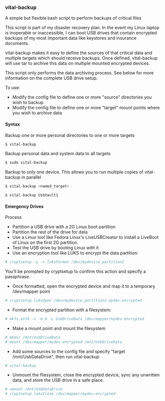 ### vital-backup
A simple but flexible bash script to perform backups of critical files

This script is part of my disaster recovery plan.  In the event my Linux laptop is inoperable or inaccessible, I can boot USB drives that contain encrypted backups of my most important data like keystores and insurance documents.

vital-backup makes it easy to define the sources of that critical data and multiple targets which should receive backups.  Once defined, vital-backup will use tar to archive this data on multiple mounted encrypted devices.

This script only performs the data archiving process.  See below for more information on the complete USB drive setup.

To use:

* Modify the config file to define one or more "source" directories you wish to backup
* Modify the config file to define one or more "target" mount points where you wish to archive data

#### Syntax

Backup one or more personal directories to one or more targets

```bash
$ vital-backup
```

Backup personal data and system data to all targets

```bash
$ sudo vital-backup
```

Backup to only one device. This allows you to run multiple copies of vital-backup in parallel

```bash
$ vital-backup <named_target>
```

```bash
$ vital-backup UsbVault1
```

#### Emergency Drives

Process

* Partition a USB drive with a 2G Linux boot partition
* Partition the rest of the drive for data
* Use a Linux tool like Fedora Linux's LiveUSBCreator to install a LiveBoot of Linux on the first 2G partition.
* Test the USB drive by booting Linux with it
* Use an encryption tool like LUKS to encrypt the data partition:

```bash
# cryptsetup -y -v luksFormat /dev/mydevice_partition2
```
You'll be prompted by cryptsetup to confirm this action and specify a passphrase.

* Once formatted, open the encrypted device and map it to a temporary /dev/mapper point

```bash
# cryptsetup luksOpen /dev/mydevice_partition2 mydev-encrypted
```
* Format the encrypted partition with a filesystem:

```bash
# mkfs.ext4 -v -m 0 -L UsbDriveData /dev/mapper/mydev-encrypted
```
* Make a mount point and mount the filesystem

```bash
# mkdir /mnt/UsbDriveData
# mount /dev/mapper/mydev-encrypted /mnt/UsbDriveData
```

* Add some sources to the config file and specify "target /mnt/UsbDataDrive", then run vital-backup

```bash
# vital-backup
```
* Unmount the filesystem, close the encrypted device, sync any unwritten data, and store the USB drive in a safe place.

```bash
# umount /mnt/UsbDataDrive
# cryptsetup luksClose /dev/mapper/mydev-encrypted
```
